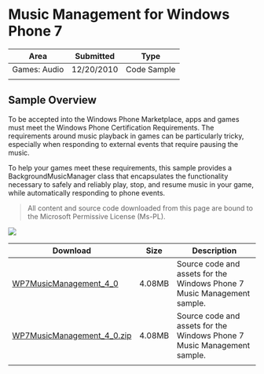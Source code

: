 # Music Management for Windows Phone 7

|Area|Submitted|Type|
|-|-|-|
Games: Audio|12/20/2010|Code Sample
||||

## Sample Overview

To be accepted into the Windows Phone Marketplace, apps and games must meet the Windows Phone Certification Requirements. The requirements around music playback in games can be particularly tricky, especially when responding to external events that require pausing the music.

To help your games meet these requirements, this sample provides a BackgroundMusicManager class that encapsulates the functionality necessary to safely and reliably play, stop, and resume music in your game, while automatically responding to phone events.

> All content and source code downloaded from this page are bound to the Microsoft Permissive License (Ms-PL).

![](https://github.com/simondarksidej/XNAGameStudio/blob/archive/Images/musicmanagement1.png?raw=true)

Download | Size | Description
---|---|---|
[WP7MusicManagement_4_0](https://github.com/simondarksidej/XNAGameStudio/tree/archive/Samples/WP7MusicManagement_4_0) | 4.08MB | Source code and assets for the Windows Phone 7 Music Management sample.
[WP7MusicManagement_4_0.zip](https://github.com/simondarksidej/XNAGameStudioZips/raw/zips/WP7MusicManagement_4_0.zip) | 4.08MB | Source code and assets for the Windows Phone 7 Music Management sample.
||||
